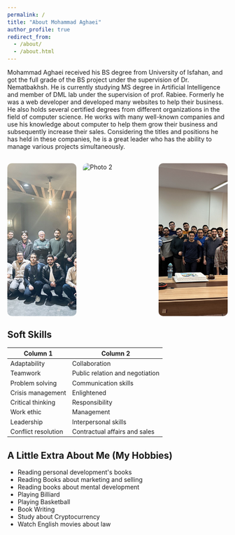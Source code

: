 ```yaml
---
permalink: /
title: "About Mohammad Aghaei"
author_profile: true
redirect_from: 
  - /about/
  - /about.html
---
```


Mohammad Aghaei received his BS degree from University of Isfahan, and got the full grade of the BS project under the supervision of Dr. Nematbakhsh. He is currently studying MS degree in Artificial Intelligence and member of DML lab under the supervision of prof. Rabiee. Formerly he was a web developer and developed many websites to help their business. He also holds several certified degrees from different organizations in the field of computer science. He works with many well-known companies and use his knowledge about computer to help them grow their business and subsequently increase their sales. Considering the titles and positions he has held in these companies, he is a great leader who has the ability to manage various projects simultaneously.

<div style="display: flex; justify-content: center; gap: 15px; margin: 30px 0;">
  <img src="/images/portfolio/IMG_2174.jpg" alt="Photo 1" style="width: calc(33.333% - 10px); height: 350px; object-fit: cover; border-radius: 10px; cursor: pointer;" onclick="openModal('/images/portfolio/IMG_2174.jpg')">
  <img src="/images/portfolio/IMG_3165.JPG" alt="Photo 2" style="width: calc(33.333% - 10px); height: 350px; object-fit: cover; border-radius: 10px; cursor: pointer;" onclick="openModal('/images/portfolio/IMG_3165.JPG')">
  <img src="/images/portfolio/IMG_3590.JPG" alt="Photo 3" style="width: calc(33.333% - 10px); height: 350px; object-fit: cover; border-radius: 10px; cursor: pointer;" onclick="openModal('/images/portfolio/IMG_3590.JPG')">
</div>

<!-- Modal -->
<div id="imageModal" style="display: none; position: fixed; z-index: 1000; left: 0; top: 0; width: 100%; height: 100%; background-color: rgba(0,0,0,0.8); justify-content: center; align-items: center;">
  <div style="position: relative; background: white; border-radius: 10px; padding: 15px; max-width: 60%; max-height: 70%; box-shadow: 0 5px 25px rgba(0,0,0,0.3);">
    <span style="position: absolute; top: 8px; right: 12px; color: #333; font-size: 24px; font-weight: bold; cursor: pointer; z-index: 1001; background: white; width: 35px; height: 35px; border-radius: 50%; display: flex; justify-content: center; align-items: center; box-shadow: 0 2px 8px rgba(0,0,0,0.2);" onclick="closeModal()">&times;</span>
    <img id="modalImage" style="max-width: 400px; max-height: 350px; object-fit: contain; border-radius: 8px; display: block;">
  </div>
</div>

<script>
function openModal(src) {
  document.getElementById('modalImage').src = src;
  document.getElementById('imageModal').style.display = 'flex';
  document.body.style.overflow = 'hidden';
}

function closeModal() {
  document.getElementById('imageModal').style.display = 'none';
  document.body.style.overflow = 'auto';
}

// Close modal when clicking outside the image
document.getElementById('imageModal').addEventListener('click', function(e) {
  if (e.target === this) {
    closeModal();
  }
});

// Close modal with Escape key
document.addEventListener('keydown', function(e) {
  if (e.key === 'Escape') {
    closeModal();
  }
});
</script>

<style>
#imageModal {
  transition: opacity 0.3s ease;
}

img[onclick]:hover {
  opacity: 0.8;
  transition: opacity 0.3s ease;
}
</style>

## Soft Skills

| Column 1 | Column 2 |
|----------|----------|
| Adaptability | Collaboration |
| Teamwork | Public relation and negotiation |
| Problem solving | Communication skills |
| Crisis management | Enlightened |
| Critical thinking | Responsibility |
| Work ethic | Management |
| Leadership | Interpersonal skills |
| Conflict resolution | Contractual affairs and sales |

## A Little Extra About Me (My Hobbies)

- Reading personal development's books
- Reading Books about marketing and selling
- Reading books about mental development
- Playing Billiard
- Playing Basketball
- Book Writing
- Study about Cryptocurrency
- Watch English movies about law